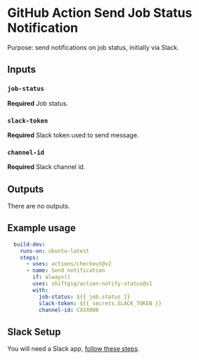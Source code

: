 # GitHub Action Send Job Status Notification


Purpose: send notifications on job status, initially via Slack.

## Inputs
### `job-status`

**Required** Job status.

### `slack-token`

**Required** Slack token used to send message.

### `channel-id`

**Required** Slack channel id.


## Outputs
There are no outputs.

## Example usage
```yaml
  build-dev:
    runs-on: ubuntu-latest
    steps:
      - uses: actions/checkout@v2
      - name: Send notification
        if: always()
        uses: shiftgig/action-notify-status@v1
        with:
          job-status: ${{ job.status }}
          slack-token: ${{ secrets.SLACK_TOKEN }}
          channel-id: CXXX000
```


## Slack Setup
You will need a Slack app, [follow these steps](https://api.slack.com/start/overview#creating).
